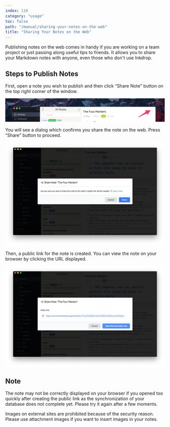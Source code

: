 ```yaml
---
index: 110
category: "usage"
toc: false
path: "/manual/sharing-your-notes-on-the-web"
title: "Sharing Your Notes on the Web"
---
```


Publishing notes on the web comes in handy if you are working on a team project or just passing along useful tips to friends.
It allows you to share your Markdown notes with anyone, even those who don't use Inkdrop.

## Steps to Publish Notes

First, open a note you wish to publish and then click “Share Note” button on the top right corner of the window.

![“Share Note” button](./sharing-notes_button.png)

You will see a dialog which confirms you share the note on the web. Press “Share” button to proceed.

![Confirmation Dialog](./sharing-notes_confirmation.png)

Then, a public link for the note is created. You can view the note on your browser by clicking the URL displayed.

![Generated Public Link](./sharing-notes_link.png)

## Note

The note may not be correctly displayed on your browser if you opened too quickly after creating the public link as the synchronization of your database does not complete yet.
Please try it again after a few moments.

Images on external sites are prohibited because of the security reason. Please use attachment images if you want to insert images in your notes.
